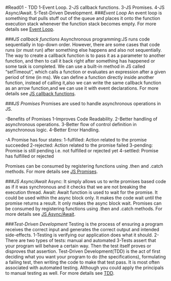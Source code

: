 #Read01 - TDD
1-Event Loop.
2-JS callback functions.
3-JS Promises.
4-JS Async/Await.
5-Test-Driven Development.
###*Event Loop*
An event loop is something that pulls stuff out of the queue and places it onto the function execution stack 
whenever the function stack becomes empty.
For more details see [Event Loop](https://www.youtube.com/watch?v=8aGhZQkoFbQ).

###*JS callback functions*
Asynchronous programming:JS runs code sequentially in top-down order. However, 
there are some cases that code runs (or must run) after something else happens and also not sequentially.
The way to create a callback function is to pass it as a parameter to another function, and then to call it 
back right after something has happened or some task is completed. 
We can use a built-in method in JS called “setTimeout”, which calls a function or evaluates an expression 
after a given period of time (in ms). 
We can define a function directly inside another function, instead of calling it,also we can write the same callback
function as an arrow function,and we can use it with  event declarations.
For more details see [JS callback functions](https://www.freecodecamp.org/news/JS-callback-functions-what-are-callbacks-in-js-and-how-to-use-them/).

###*JS Promises*
Promises are used to handle asynchronous operations in JS.

-Benefits of Promises 
1-Improves Code Readability.
2-Better handling of asynchronous operations.
3-Better flow of control definition in asynchronous logic.
4-Better Error Handling.

-A Promise has four states: 
1-fulfilled: Action related to the promise succeeded
2-rejected: Action related to the promise failed
3-pending: Promise is still pending i.e. not fulfilled or rejected yet
4-settled: Promise has fulfilled or rejected

Promises can be consumed by registering functions using .then and .catch methods.
For more details see [JS Promises](https://www.geeksforgeeks.org/javascript-promises/).

###*JS Async/Await*
Async:
It simply allows us to write promises based code as if it was synchronous and it checks that we are not breaking 
the execution thread.
Await:
Await function is used to wait for the promise. It could be used within the async block only. It makes the code
wait until the promise returns a result. It only makes the async block wait.
Promises can be consumed by registering functions using .then and .catch methods.
For more details see [JS Async/Await](https://www.geeksforgeeks.org/async-await-function-in-javascript/).

###*Test-Driven Development*
Testing is the process of ensuring a program receives the correct input and generates the correct output and intended 
side-effects.
1-Testing is verifying our application does what it should.
2-There are two types of tests: manual and automated
3-Tests assert that your program will behave a certain way. Then the test itself proves or disproves that assertion.
Test-Driven Development(TDD) is the act of first deciding what you want your program to do (the specifications),
formulating a failing test, then writing the code to make that test pass. It is most often associated with automated 
testing. Although you could apply the principals to manual testing as well.
For more details see [TDD](https://www.freecodecamp.org/news/an-introduction-to-test-driven-development-c4de6dce5c/).